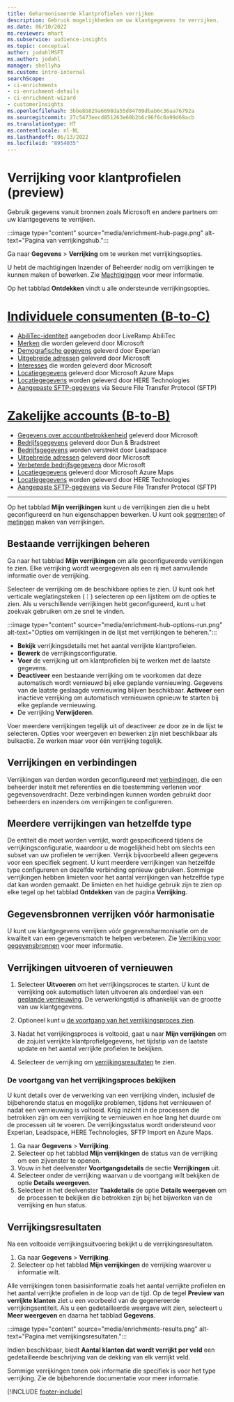 ```yaml
---
title: Geharmoniseerde klantprofielen verrijken
description: Gebruik mogelijkheden om uw klantgegevens te verrijken.
ms.date: 06/10/2022
ms.reviewer: mhart
ms.subservice: audience-insights
ms.topic: conceptual
author: jodahlMSFT
ms.author: jodahl
manager: shellyha
ms.custom: intro-internal
searchScope:
- ci-enrichments
- ci-enrichment-details
- ci-enrichment-wizard
- customerInsights
ms.openlocfilehash: 3bbe8b829a6698da55d84709dbab6c36aa76792a
ms.sourcegitcommit: 27c5473eecd851263e60b2b6c96f6c0a99d68acb
ms.translationtype: HT
ms.contentlocale: nl-NL
ms.lasthandoff: 06/13/2022
ms.locfileid: "8954035"
---
```

# <a name="enrichment-for-customer-profiles-preview"></a>Verrijking voor klantprofielen (preview)

Gebruik gegevens vanuit bronnen zoals Microsoft en andere partners om uw klantgegevens te verrijken.

:::image type="content" source="media/enrichment-hub-page.png" alt-text="Pagina van verrijkingshub.":::

Ga naar **Gegevens** > **Verrijking** om te werken met verrijkingsopties.  

U hebt de machtigingen Inzender of Beheerder nodig om verrijkingen te kunnen maken of bewerken. Zie [Machtigingen](permissions.md) voor meer informatie.

Op het tabblad **Ontdekken** vindt u alle ondersteunde verrijkingsopties.

# <a name="individual-consumers-b-to-c"></a>[Individuele consumenten (B-to-C)](#tab/b2c)

- [AbiliTec-identiteit](enrichment-liveramp.md) aangeboden door LiveRamp AbiliTec
- [Merken](enrichment-microsoft.md) die worden geleverd door Microsoft
- [Demografische gegevens](enrichment-experian.md) geleverd door Experian
- [Uitgebreide adressen](enrichment-enhanced-addresses.md) geleverd door Microsoft
- [Interesses](enrichment-microsoft.md) die worden geleverd door Microsoft
- [Locatiegegevens](enrichment-azure-maps.md) geleverd door Microsoft Azure Maps
- [Locatiegegevens](enrichment-here.md) worden geleverd door HERE Technologies
- [Aangepaste SFTP-gegevens](enrichment-SFTP-custom-import.md) via Secure File Transfer Protocol (SFTP)

# <a name="business-accounts-b-to-b"></a>[Zakelijke accounts (B-to-B)](#tab/b2b)

- [Gegevens over accountbetrokkenheid](enrichment-office.md) geleverd door Microsoft
- [Bedrijfsgegevens](enrichment-dnb.md) geleverd door Dun & Bradstreet
- [Bedrijfsgegevens](enrichment-leadspace.md) worden verstrekt door Leadspace
- [Uitgebreide adressen](enrichment-enhanced-addresses.md) geleverd door Microsoft
- [Verbeterde bedrijfsgegevens](enrichment-enhanced-company-data.md) door Microsoft
- [Locatiegegevens](enrichment-azure-maps.md) geleverd door Microsoft Azure Maps
- [Locatiegegevens](enrichment-here.md) worden geleverd door HERE Technologies
- [Aangepaste SFTP-gegevens](enrichment-SFTP-custom-import.md) via Secure File Transfer Protocol (SFTP)

---

Op het tabblad **Mijn verrijkingen** kunt u de verrijkingen zien die u hebt geconfigureerd en hun eigenschappen bewerken. U kunt ook [segmenten](segments.md) of [metingen](measures.md) maken van verrijkingen.

## <a name="manage-existing-enrichments"></a>Bestaande verrijkingen beheren

Ga naar het tabblad **Mijn verrijkingen** om alle geconfigureerde verrijkingen te zien. Elke verrijking wordt weergegeven als een rij met aanvullende informatie over de verrijking.

Selecteer de verrijking om de beschikbare opties te zien. U kunt ook het verticale weglatingsteken (&vellip;) selecteren op een lijstitem om de opties te zien. Als u verschillende verrijkingen hebt geconfigureerd, kunt u het zoekvak gebruiken om ze snel te vinden.

:::image type="content" source="media/enrichment-hub-options-run.png" alt-text="Opties om verrijkingen in de lijst met verrijkingen te beheren.":::

- **Bekijk** verrijkingsdetails met het aantal verrijkte klantprofielen.
- **Bewerk** de verrijkingsconfiguratie.
- **Voer** de verrijking uit om klantprofielen bij te werken met de laatste gegevens.
- **Deactiveer** een bestaande verrijking om te voorkomen dat deze automatisch wordt vernieuwd bij elke geplande vernieuwing. Gegevens van de laatste geslaagde vernieuwing blijven beschikbaar. **Activeer** een inactieve verrijking om automatisch vernieuwen opnieuw te starten bij elke geplande vernieuwing.
- De verrijking **Verwijderen**.

Voer meerdere verrijkingen tegelijk uit of deactiveer ze door ze in de lijst te selecteren. Opties voor weergeven en bewerken zijn niet beschikbaar als bulkactie. Ze werken maar voor één verrijking tegelijk.

## <a name="enrichments-and-connections"></a>Verrijkingen en verbindingen

Verrijkingen van derden worden geconfigureerd met [verbindingen](connections.md), die een beheerder instelt met referenties en die toestemming verlenen voor gegevensoverdracht. Deze verbindingen kunnen worden gebruikt door beheerders en inzenders om verrijkingen te configureren.  

## <a name="multiple-enrichments-of-the-same-type"></a>Meerdere verrijkingen van hetzelfde type

De entiteit die moet worden verrijkt, wordt gespecificeerd tijdens de verrijkingsconfiguratie, waardoor u de mogelijkheid hebt om slechts een subset van uw profielen te verrijken. Verrijk bijvoorbeeld alleen gegevens voor een specifiek segment. U kunt meerdere verrijkingen van hetzelfde type configureren en dezelfde verbinding opnieuw gebruiken. Sommige verrijkingen hebben limieten voor het aantal verrijkingen van hetzelfde type dat kan worden gemaakt. De limieten en het huidige gebruik zijn te zien op elke tegel op het tabblad **Ontdekken** van de pagina **Verrijking**.

## <a name="enrich-data-sources-before-unification"></a>Gegevensbronnen verrijken vóór harmonisatie

U kunt uw klantgegevens verrijken vóór gegevensharmonisatie om de kwaliteit van een gegevensmatch te helpen verbeteren. Zie [Verrijking voor gegevensbronnen](data-sources-enrichment.md) voor meer informatie.

## <a name="run-or-refresh-enrichments"></a>Verrijkingen uitvoeren of vernieuwen

1. Selecteer **Uitvoeren** om het verrijkingsproces te starten. U kunt de verrijking ook automatisch laten uitvoeren als onderdeel van een [geplande vernieuwing](system.md#schedule-tab). De verwerkingstijd is afhankelijk van de grootte van uw klantgegevens.

1. Optioneel kunt u [de voortgang van het verrijkingsproces zien](#see-the-progress-of-the-enrichment-process).

1. Nadat het verrijkingsproces is voltooid, gaat u naar **Mijn verrijkingen** om de zojuist verrijkte klantprofielgegevens, het tijdstip van de laatste update en het aantal verrijkte profielen te bekijken.

1. Selecteer de verrijking om [verrijkingsresultaten](#enrichment-results) te zien.

### <a name="see-the-progress-of-the-enrichment-process"></a>De voortgang van het verrijkingsproces bekijken

U kunt details over de verwerking van een verrijking vinden, inclusief de bijbehorende status en mogelijke problemen, tijdens het vernieuwen of nadat een vernieuwing is voltooid. Krijg inzicht in de processen die betrokken zijn om een verrijking te vernieuwen en hoe lang het duurde om de processen uit te voeren. De verrijkingsstatus wordt ondersteund voor Experian, Leadspace, HERE Technologies, SFTP Import en Azure Maps.

1. Ga naar **Gegevens** > **Verrijking**.
1. Selecteer op het tabblad **Mijn verrijkingen** de status van de verrijking om een zijvenster te openen.
1. Vouw in het deelvenster **Voortgangsdetails** de sectie **Verrijkingen** uit.
1. Selecteer onder de verrijking waarvan u de voortgang wilt bekijken de optie **Details weergeven**.
1. Selecteer in het deelvenster **Taakdetails** de optie **Details weergeven** om de processen te bekijken die betrokken zijn bij het bijwerken van de verrijking en hun status.

## <a name="enrichment-results"></a>Verrijkingsresultaten

Na een voltooide verrijkingsuitvoering bekijkt u de verrijkingsresultaten.

1. Ga naar **Gegevens** > **Verrijking**.
1. Selecteer op het tabblad **Mijn verrijkingen** de verrijking waarover u informatie wilt.

Alle verrijkingen tonen basisinformatie zoals het aantal verrijkte profielen en het aantal verrijkte profielen in de loop van de tijd. Op de tegel **Preview van verrijkte klanten** ziet u een voorbeeld van de gegenereerde verrijkingsentiteit. Als u een gedetailleerde weergave wilt zien, selecteert u **Meer weergeven** en daarna het tabblad **Gegevens**.

:::image type="content" source="media/enrichments-results.png" alt-text="Pagina met verrijkingsresultaten.":::

Indien beschikbaar, biedt **Aantal klanten dat wordt verrijkt per veld** een gedetailleerde beschrijving van de dekking van elk verrijkt veld.

Sommige verrijkingen tonen ook informatie die specifiek is voor het type verrijking. Zie de bijbehorende documentatie voor meer informatie.

[!INCLUDE [footer-include](includes/footer-banner.md)]
